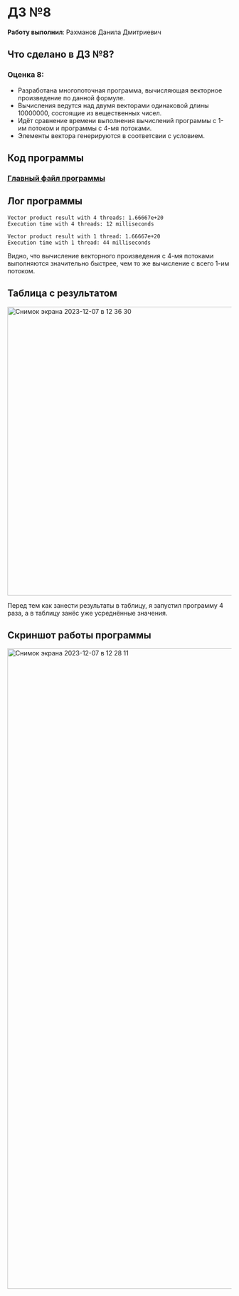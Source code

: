 # ДЗ №8

__Работу выполнил__: Рахманов Данила Дмитриевич

## Что сделано в ДЗ №8?

### Оценка 8:
- Разработана многопоточная программа, вычисляющая векторное произведение по данной формуле.
- Вычисления ведутся над двумя векторами одинаковой длины 10000000, состоящие из вещественных чисел.
- Идёт сравнение времени выполнения вычислений программы с 1-им потоком и программы с 4-мя потоками.
- Элементы вектора генерируются в соответсвии с условием.

## Код программы
### [Главный файл программы](main.cpp)

## Лог программы
```
Vector product result with 4 threads: 1.66667e+20
Execution time with 4 threads: 12 milliseconds

Vector product result with 1 thread: 1.66667e+20
Execution time with 1 thread: 44 milliseconds
```
Видно, что вычисление векторного произведения с 4-мя потоками выполняются значительно быстрее, чем то же вычисление с всего 1-им потоком.

## Таблица с результатом
<img width="649" alt="Снимок экрана 2023-12-07 в 12 36 30" src="https://github.com/flowykk/ABC/assets/71427624/ad395a11-831e-4e0e-97e9-ad4862112318">

Перед тем как занести результаты в таблицу, я запустил программу 4 раза, а в таблицу занёс уже усреднённые значения.

## Скриншот работы программы
<img width="1440" alt="Снимок экрана 2023-12-07 в 12 28 11" src="https://github.com/flowykk/ABC/assets/71427624/4eb2ddb9-6526-4f37-a150-52d14866ca15">
